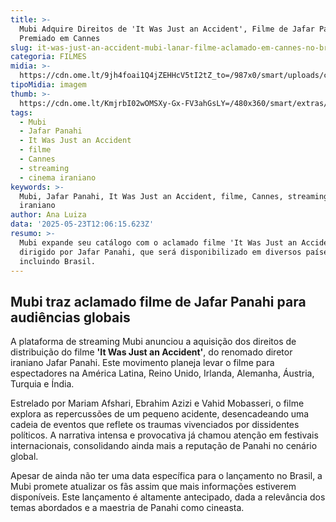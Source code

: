 ```yaml
---
title: >-
  Mubi Adquire Direitos de 'It Was Just an Accident', Filme de Jafar Panahi
  Premiado em Cannes
slug: it-was-just-an-accident-mubi-lanar-filme-aclamado-em-cannes-no-brasil
categoria: FILMES
midia: >-
  https://cdn.ome.lt/9jh4foai1Q4jZEHHcV5tI2tZ_to=/987x0/smart/uploads/conteudo/fotos/Design_sem_nome31.png
tipoMidia: imagem
thumb: >-
  https://cdn.ome.lt/KmjrbI02wOMSXy-Gx-FV3ahGsLY=/480x360/smart/extras/conteudos/Design_sem_nome31.png
tags:
  - Mubi
  - Jafar Panahi
  - It Was Just an Accident
  - filme
  - Cannes
  - streaming
  - cinema iraniano
keywords: >-
  Mubi, Jafar Panahi, It Was Just an Accident, filme, Cannes, streaming, cinema
  iraniano
author: Ana Luiza
data: '2025-05-23T12:06:15.623Z'
resumo: >-
  Mubi expande seu catálogo com o aclamado filme 'It Was Just an Accident',
  dirigido por Jafar Panahi, que será disponibilizado em diversos países
  incluindo Brasil.
---
```


## Mubi traz aclamado filme de Jafar Panahi para audiências globais

A plataforma de streaming Mubi anunciou a aquisição dos direitos de distribuição do filme **'It Was Just an Accident'**, do renomado diretor iraniano Jafar Panahi. Este movimento planeja levar o filme para espectadores na América Latina, Reino Unido, Irlanda, Alemanha, Áustria, Turquia e Índia.

Estrelado por Mariam Afshari, Ebrahim Azizi e Vahid Mobasseri, o filme explora as repercussões de um pequeno acidente, desencadeando uma cadeia de eventos que reflete os traumas vivenciados por dissidentes políticos. A narrativa intensa e provocativa já chamou atenção em festivais internacionais, consolidando ainda mais a reputação de Panahi no cenário global.

Apesar de ainda não ter uma data específica para o lançamento no Brasil, a Mubi promete atualizar os fãs assim que mais informações estiverem disponíveis. Este lançamento é altamente antecipado, dada a relevância dos temas abordados e a maestria de Panahi como cineasta.
